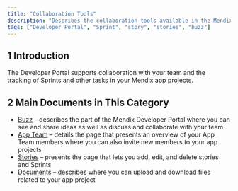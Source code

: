 ```yaml
---
title: "Collaboration Tools"
description: "Describes the collaboration tools available in the Mendix Developer Portal."
tags: ["Developer Portal", "Sprint", "story", "stories", "buzz"]
---
```


## 1 Introduction

The Developer Portal supports collaboration with your team and the tracking of Sprints and other tasks in your Mendix app projects.

## 2 Main Documents in This Category

* [Buzz](buzz) – describes the part of the Mendix Developer Portal where you can see and share ideas as well as discuss and collaborate with your team
* [App Team](team) – details the page that presents an overview of your App Team members where you can also invite new members to your app projects
* [Stories](stories) – presents the page that lets you add, edit, and delete stories and Sprints
* [Documents](documents) – describes where you can upload and download files related to your app project
